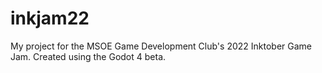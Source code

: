 # inkjam22
My project for the MSOE Game Development Club's 2022 Inktober Game Jam. Created using the Godot 4 beta.
